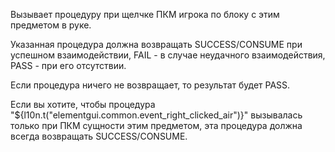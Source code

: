 Вызывает процедуру при щелчке ПКМ игрока по блоку с этим предметом в руке.

Указанная процедура должна возвращать SUCCESS/CONSUME при успешном взаимодействии, FAIL - в случае неудачного взаимодействия, PASS - при его отсутствии.

Если процедура ничего не возвращает, то результат будет PASS.

Если вы хотите, чтобы процедура "${l10n.t("elementgui.common.event_right_clicked_air")}" вызывалась только при ПКМ сущности этим предметом, эта процедура должна всегда возвращать SUCCESS/CONSUME.